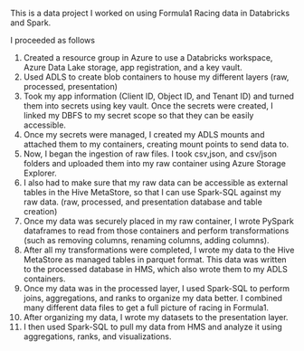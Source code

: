 This is a data project I worked on using Formula1 Racing data in Databricks and Spark.

I proceeded as follows

1. Created a resource group in Azure to use a Databricks workspace, Azure Data Lake storage, app registration, and a key vault.
2. Used ADLS to create blob containers to house my different layers (raw, processed, presentation)
3. Took my app information (Client ID, Object ID, and Tenant ID) and turned them into secrets using key vault. Once the secrets were created, I linked my DBFS to my secret scope so that they can be easily accessible.
4. Once my secrets were managed, I created my ADLS mounts and attached them to my containers, creating mount points to send data to.
5. Now, I began the ingestion of raw files. I took csv,json, and csv/json folders and uploaded them into my raw container using Azure Storage Explorer.
6. I also had to make sure that my raw data can be accessible as external tables in the Hive MetaStore, so that I can use Spark-SQL against my raw data. (raw, processed, and presentation database and table creation)
7. Once my data was securely placed in my raw container, I wrote PySpark dataframes to read from those containers and perform transformations (such as removing columns, renaming columns, adding columns).
8. After all my transformations were completed, I wrote my data to the Hive MetaStore as managed tables in parquet format. This data was written to the processed database in HMS, which also wrote them to my ADLS containers.
9. Once my data was in the processed layer, I used Spark-SQL to perform joins, aggregations, and ranks to organize my data better. I combined many different data files to get a full picture of racing in Formula1.
10. After organizing my data, I wrote my datasets to the presentation layer.
11. I then used Spark-SQL to pull my data from HMS and analyze it using aggregations, ranks, and visualizations.
